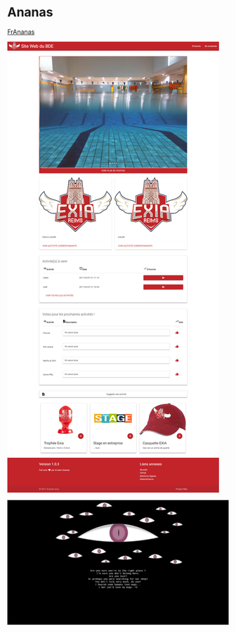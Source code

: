 # Ananas

[FrAnanas](https://github.com/Doc0160/FrAnanas)

![Screengrab](capture.png)

![404](404.png)

